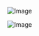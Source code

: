 ![Image](https://github.com/user-attachments/assets/10f33f24-dffb-4c7c-b406-af2a558068a0)

![Image](https://github.com/user-attachments/assets/7145b269-26a2-4271-86cb-82e6350ecae3)
